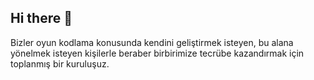 ## Hi there 👋
Bizler oyun kodlama konusunda kendini geliştirmek isteyen, bu alana yönelmek isteyen kişilerle beraber birbirimize tecrübe kazandırmak için toplanmış bir kuruluşuz.

<!--

**Here are some ideas to get you started:**

🙋‍♀️ A short introduction - what is your organization all about?
🌈 Contribution guidelines - how can the community get involved?
👩‍💻 Useful resources - where can the community find your docs? Is there anything else the community should know?
🍿 Fun facts - what does your team eat for breakfast?
🧙 Remember, you can do mighty things with the power of [Markdown](https://docs.github.com/github/writing-on-github/getting-started-with-writing-and-formatting-on-github/basic-writing-and-formatting-syntax)
-->
